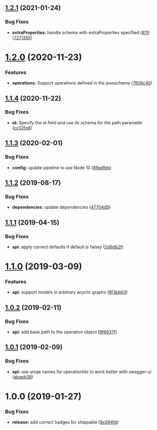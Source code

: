## [1.2.1](https://github.com/phil-mitchell/exegesis-plugin-jsonschema/compare/v1.2.0...v1.2.1) (2021-01-24)


### Bug Fixes

* **extraProperties:** handle schema with extraProperties specified ([#11](https://github.com/phil-mitchell/exegesis-plugin-jsonschema/issues/11)) ([7271255](https://github.com/phil-mitchell/exegesis-plugin-jsonschema/commit/7271255a02ff51e3fa861e0ab21955423716933c))

# [1.2.0](https://github.com/phil-mitchell/exegesis-plugin-jsonschema/compare/v1.1.4...v1.2.0) (2020-11-23)


### Features

* **operations:** Support operations defined in the jsonschema ([7606c45](https://github.com/phil-mitchell/exegesis-plugin-jsonschema/commit/7606c452fbc1e604e63720ee281696409c1c1b92))

## [1.1.4](https://github.com/phil-mitchell/exegesis-plugin-jsonschema/compare/v1.1.3...v1.1.4) (2020-11-22)


### Bug Fixes

* **id:** Specify the id field and use its schema for the path parameter ([cc02fe8](https://github.com/phil-mitchell/exegesis-plugin-jsonschema/commit/cc02fe8d6bc7ba2aae6fa5609340ff0a5f0a8290))

## [1.1.3](https://github.com/phil-mitchell/exegesis-plugin-jsonschema/compare/v1.1.2...v1.1.3) (2020-02-01)


### Bug Fixes

* **config:** update pipeline to use Node 10 ([89adfeb](https://github.com/phil-mitchell/exegesis-plugin-jsonschema/commit/89adfebd0a1936c17db6480a456835ff994bb892))

## [1.1.2](https://github.com/phil-mitchell/exegesis-plugin-jsonschema/compare/v1.1.1...v1.1.2) (2019-08-17)


### Bug Fixes

* **dependencies:** update dependencies ([47704d5](https://github.com/phil-mitchell/exegesis-plugin-jsonschema/commit/47704d5))

## [1.1.1](https://github.com/phil-mitchell/exegesis-plugin-jsonschema/compare/v1.1.0...v1.1.1) (2019-04-15)


### Bug Fixes

* **api:** apply correct defaults if default is falsey ([2d9db2f](https://github.com/phil-mitchell/exegesis-plugin-jsonschema/commit/2d9db2f))

# [1.1.0](https://github.com/phil-mitchell/exegesis-plugin-jsonschema/compare/v1.0.2...v1.1.0) (2019-03-09)


### Features

* **api:** support models in arbitrary acyclic graphs ([8f3bb63](https://github.com/phil-mitchell/exegesis-plugin-jsonschema/commit/8f3bb63))

## [1.0.2](https://github.com/phil-mitchell/exegesis-plugin-jsonschema/compare/v1.0.1...v1.0.2) (2019-02-11)


### Bug Fixes

* **api:** add base path to the operation object ([9f6937f](https://github.com/phil-mitchell/exegesis-plugin-jsonschema/commit/9f6937f))

## [1.0.1](https://github.com/phil-mitchell/exegesis-plugin-jsonschema/compare/v1.0.0...v1.0.1) (2019-02-09)


### Bug Fixes

* **api:** use uniqe names for operationIds to work better with swagger-ui ([abaeb38](https://github.com/phil-mitchell/exegesis-plugin-jsonschema/commit/abaeb38))

# 1.0.0 (2019-01-27)


### Bug Fixes

* **release:** add correct badges for shippable ([9c694fd](https://github.com/phil-mitchell/exegesis-plugin-jsonschema/commit/9c694fd))
